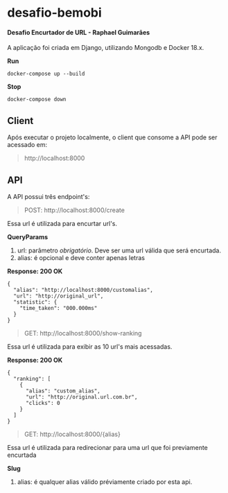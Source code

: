 
# desafio-bemobi  
#### Desafio Encurtador de URL - Raphael Guimarães  
  
A aplicação foi criada em Django, utilizando Mongodb e Docker 18.x. 
 
**Run**  
```  
docker-compose up --build  
```  
**Stop**  
```  
docker-compose down  
```  
  
## Client  
Após executar o projeto localmente, o client que consome a API pode ser acessado em:  
>http://localhost:8000  
  
## API  
A API possui três endpoint's:  
  
>POST: http://localhost:8000/create  
  
Essa url é utilizada para encurtar url's.  
  
**QueryParams**  
  
1. url:  parâmetro *obrigatório*. Deve ser uma url válida que será encurtada.  
2. alias: é opcional e deve conter apenas letras   
  
**Response: 200 OK**  
```  
{
  "alias": "http://localhost:8000/customalias",
  "url": "http://original_url",
  "statistic": {
    "time_taken": "000.000ms"
  }
}    
```  
>GET: http://localhost:8000/show-ranking  
  
Essa url é utilizada para exibir as 10 url's mais acessadas.  
  
**Response: 200 OK**  
```  
{
  "ranking": [
    {
      "alias": "custom_alias",
      "url": "http://original.url.com.br",
      "clicks": 0
    }
  ]
}  
```  
  
>GET: http://localhost:8000/{alias}  
  
Essa url é utilizada para redirecionar para uma url que foi previamente encurtada  
  
**Slug**  
  
1. alias: é qualquer alias válido préviamente criado por esta api.
